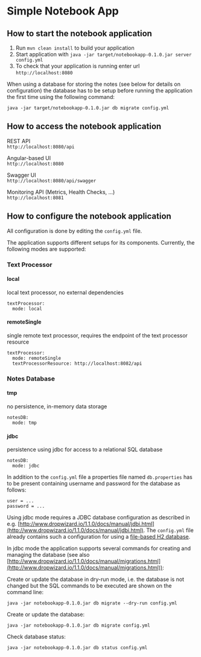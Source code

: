 # Simple Notebook App

## How to start the notebook application

1. Run `mvn clean install` to build your application
2. Start application with `java -jar target/notebookapp-0.1.0.jar server config.yml`
3. To check that your application is running enter url `http://localhost:8080`

When using a database for storing the notes (see below for details on configuration) the database has to be setup before running the application the first time using the following command:   
```
java -jar target/notebookapp-0.1.0.jar db migrate config.yml  
```

## How to access the notebook application
REST API  
`http://localhost:8080/api`

Angular-based UI  
`http://localhost:8080`

Swagger UI  
`http://localhost:8080/api/swagger`

Monitoring API (Metrics, Health Checks, ...)  
`http://localhost:8081`

## How to configure the notebook application
All configuration is done by editing the `config.yml` file.

The application supports different setups for its components. Currently, the following modes are supported:

### Text Processor

#### local

local text processor, no external dependencies  

```
textProcessor:
  mode: local
```

#### remoteSingle

single remote text processor, requires the endpoint of the text processor resource

```
textProcessor:
  mode: remoteSingle
  textProcessorResource: http://localhost:8082/api
```

### Notes Database

#### tmp

no persistence, in-memory data storage  

```
notesDB:
  mode: tmp
```

#### jdbc

persistence using jdbc for access to a relational SQL database

```
notesDB:
  mode: jdbc
```

In addition to the `config.yml` file a properties file named `db.properties` has to be present containing username and password for the database as follows:  
```
user = ...
password = ...
```

Using jdbc mode requires a JDBC database configuration as described in e.g. [http://www.dropwizard.io/1.1.0/docs/manual/jdbi.html](http://www.dropwizard.io/1.1.0/docs/manual/jdbi.html). The `config.yml` file already contains such a configuration for using a [file-based H2 database](http://www.h2database.com/html/features.html#embedded_databases).

In jdbc mode the application supports several commands for creating and managing the database (see also [http://www.dropwizard.io/1.1.0/docs/manual/migrations.html](http://www.dropwizard.io/1.1.0/docs/manual/migrations.html)):

Create or update the database in dry-run mode, i.e. the database is not changed but the SQL commands to be executed are shown on the command line:  
```
java -jar notebookapp-0.1.0.jar db migrate --dry-run config.yml  
```

Create or update the database:  
```
java -jar notebookapp-0.1.0.jar db migrate config.yml  
```

Check database status:  
```
java -jar notebookapp-0.1.0.jar db status config.yml  
```